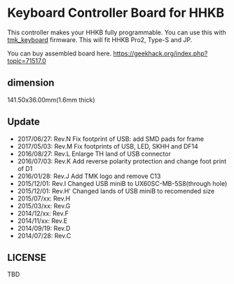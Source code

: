 Keyboard Controller Board for HHKB
==================================
This controller makes your HHKB fully programmable. You can use this with [tmk_keyboard] firmware. This will fit HHKB Pro2, Type-S and JP.

[tmk_keyboard]: https://github.com/tmk/tmk_keyboard

You can buy assembled board here. https://geekhack.org/index.php?topic=71517.0


dimension
----
141.50x36.00mm(1.6mm thick)

Update
------
- 2017/06/27: Rev.N     Fix footprint of USB: add SMD pads for frame
- 2017/05/03: Rev.M     Fix footprints of USB, LED, SKHH and DF14
- 2016/08/27: Rev.L     Enlarge TH land of USB connector
- 2016/07/03: Rev.K     Add reverse polarity protection and change foot print of D1
- 2016/01/28: Rev.J     Add TMK logo and remove C13
- 2015/12/01: Rev.I     Changed USB miniB to UX60SC-MB-5S8(through hole)
- 2015/12/01: Rev.H'    Changed lands of USB miniB to recomended size
- 2015/07/xx: Rev.H
- 2015/03/xx: Rev.G
- 2014/12/xx: Rev.F
- 2014/11/xx: Rev.E
- 2014/09/19: Rev.D
- 2014/07/28: Rev.C


LICENSE
-------
TBD
